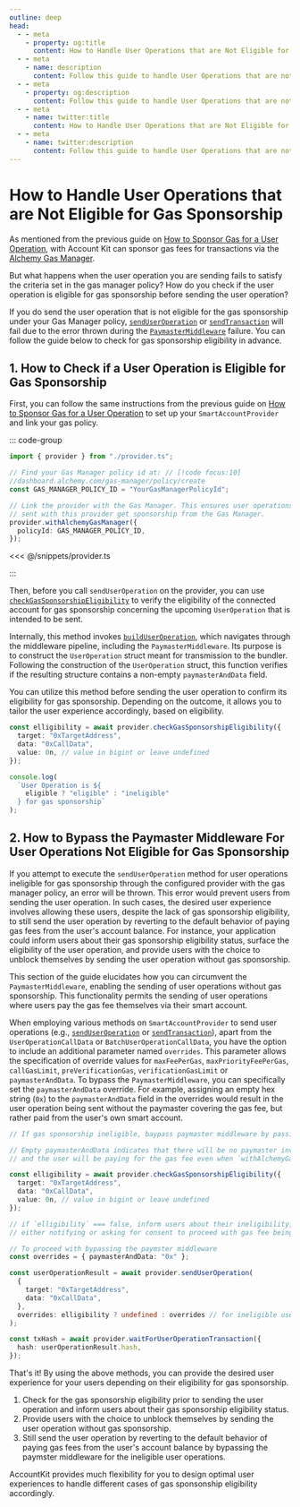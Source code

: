 ```yaml
---
outline: deep
head:
  - - meta
    - property: og:title
      content: How to Handle User Operations that are Not Eligible for Gas Sponsorship
  - - meta
    - name: description
      content: Follow this guide to handle User Operations that are not eligible for gas sponsorship. Account Kit is a vertically integrated stack for building apps that support ERC-4337.
  - - meta
    - property: og:description
      content: Follow this guide to handle User Operations that are not eligible for gas sponsorship. Account Kit is a vertically integrated stack for building apps that support ERC-4337.
  - - meta
    - name: twitter:title
      content: How to Handle User Operations that are Not Eligible for Gas Sponsorship
  - - meta
    - name: twitter:description
      content: Follow this guide to handle User Operations that are not eligible for gas sponsorship. Account Kit is a vertically integrated stack for building apps that support ERC-4337.
---
```


# How to Handle User Operations that are Not Eligible for Gas Sponsorship

As mentioned from the previous guide on [How to Sponsor Gas for a User Operation](./sponsoring-gas.md), with Account Kit can sponsor gas fees for transactions via the [Alchemy Gas Manager](https://docs.alchemy.com/docs/gas-manager-services).

But what happens when the user operation you are sending fails to satisfy the criteria set in the gas manager policy? How do you check if the user operation is eligible for gas sponsorship before sending the user operation?

If you do send the user operation that is not eligible for the gas sponsorship under your Gas Manager policy, [`sendUserOperation`](/packages/aa-core/provider/sendUserOperation.md) or [`sendTransaction`](/packages/aa-core/provider/sendTransaction.md) will fail due to the error thrown during the [`PaymasterMiddleware`](/packages/aa-core/provider/withPaymasterMiddleware.md) failure. You can follow the guide below to check for gas sponsorship eligibility in advance.

## 1. How to Check if a User Operation is Eligible for Gas Sponsorship

First, you can follow the same instructions from the previous guide on [How to Sponsor Gas for a User Operation](./sponsoring-gas.md) to set up your `SmartAccountProvider` and link your gas policy.

::: code-group

```ts [setup-alchemy-provider.ts]
import { provider } from "./provider.ts";

// Find your Gas Manager policy id at: // [!code focus:10]
//dashboard.alchemy.com/gas-manager/policy/create
const GAS_MANAGER_POLICY_ID = "YourGasManagerPolicyId";

// Link the provider with the Gas Manager. This ensures user operations
// sent with this provider get sponsorship from the Gas Manager.
provider.withAlchemyGasManager({
  policyId: GAS_MANAGER_POLICY_ID,
});
```

<<< @/snippets/provider.ts

:::

Then, before you call `sendUserOperation` on the provider, you can use [`checkGasSponsorshipEligibility`](/packages/aa-core/provider/checkGasSponsorshipEligibility.md) to verify the eligibility of the connected account for gas sponsorship concerning the upcoming `UserOperation` that is intended to be sent.

Internally, this method invokes [`buildUserOperation`](/packages/aa-core/provider/buildUserOperation.md), which navigates through the middleware pipeline, including the `PaymasterMiddleware`. Its purpose is to construct the `UserOperation` struct meant for transmission to the bundler. Following the construction of the `UserOperation` struct, this function verifies if the resulting structure contains a non-empty `paymasterAndData` field.

You can utilize this method before sending the user operation to confirm its eligibility for gas sponsorship. Depending on the outcome, it allows you to tailor the user experience accordingly, based on eligibility.

```ts [check-gas-sponsorship-eligibility.ts]
const elligibility = await provider.checkGasSponsorshipEligibility({
  target: "0xTargetAddress",
  data: "0xCallData",
  value: 0n, // value in bigint or leave undefined
});

console.log(
  `User Operation is ${
    eligible ? "eligible" : "ineligible"
  } for gas sponsorship`
);
```

## 2. How to Bypass the Paymaster Middleware For User Operations Not Eligible for Gas Sponsorship

If you attempt to execute the `sendUserOperation` method for user operations ineligible for gas sponsorship through the configured provider with the gas manager policy, an error will be thrown. This error would prevent users from sending the user operation. In such cases, the desired user experience involves allowing these users, despite the lack of gas sponsorship eligibility, to still send the user operation by reverting to the default behavior of paying gas fees from the user's account balance. For instance, your application could inform users about their gas sponsorship eligibility status, surface the eligibility of the user operation, and provide users with the choice to unblock themselves by sending the user operation without gas sponsorship.

This section of the guide elucidates how you can circumvent the `PaymasterMiddleware`, enabling the sending of user operations without gas sponsorship. This functionality permits the sending of user operations where users pay the gas fee themselves via their smart account.

When employing various methods on `SmartAccountProvider` to send user operations (e.g., [`sendUserOperation`](/packages/aa-core/provider/sendUserOperation.md) or [`sendTransaction`](/packages/aa-core/provider/sendTransaction.md)), apart from the `UserOperationCallData` or `BatchUserOperationCallData`, you have the option to include an additional parameter named `overrides`. This parameter allows the specification of override values for `maxFeePerGas`, `maxPriorityFeePerGas`, `callGasLimit`, `preVerificationGas`, `verificationGasLimit` or `paymasterAndData`. To bypass the `PaymasterMiddleware`, you can specifically set the `paymasterAndData` override. For example, assigning an empty hex string (`0x`) to the `paymasterAndData` field in the overrides would result in the user operation being sent without the paymaster covering the gas fee, but rather paid from the user's own smart account.

```ts [bypass-paymaster-middleware.ts]
// If gas sponsorship ineligible, baypass paymaster middleware by passing in the paymasterAndData override

// Empty paymasterAndData indicates that there will be no paymaster involved
// and the user will be paying for the gas fee even when `withAlchemyGasManager` is configured on the provider

const elligibility = await provider.checkGasSponsorshipEligibility({
  target: "0xTargetAddress",
  data: "0xCallData",
  value: 0n, // value in bigint or leave undefined
});

// if `elligibility` === false, inform users about their ineligibility,
// either notifying or asking for consent to proceed with gas fee being paid from their account balance

// To proceed with bypassing the paymster middleware
const overrides = { paymasterAndData: "0x" };

const userOperationResult = await provider.sendUserOperation(
  {
    target: "0xTargetAddress",
    data: "0xCallData",
  },
  overrides: elligibility ? undefined : overrides // for ineligible user operations, set the paymasterAndData override
);

const txHash = await provider.waitForUserOperationTransaction({
  hash: userOperationResult.hash,
});
```

That's it! By using the above methods, you can provide the desired user experience for your users depending on their eligibility for gas sponsorship.

1. Check for the gas sponsorship eligibility prior to sending the user operation and inform users about their gas sponsorship eligibility status.
2. Provide users with the choice to unblock themselves by sending the user operation without gas sponsorship.
3. Still send the user operation by reverting to the default behavior of paying gas fees from the user's account balance by bypassing the paymster middleware for the ineligible user operations.

AccountKit provides much flexibility for you to design optimal user experiences to handle different cases of gas sponsonship eligibility accordingly.
